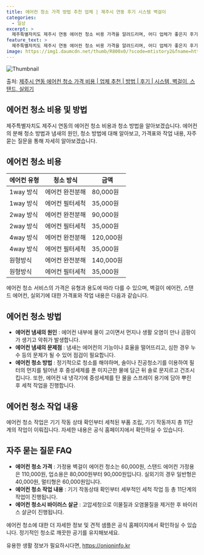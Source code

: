 ```yaml
---
title: 에어컨 청소 가격 방법 추천 업체 | 제주시 연동 후기 시스템 벽걸이
categories:
  - 일상
excerpt: >
  제주특별자치도 제주시 연동 에어컨 청소 비용 가격을 알려드리며, 어디 업체가 좋은지 후기를 통해 알아보겠습니다. 현재 글에서는 시스템, 벽걸이, 스탠드, 실외기 각각에 대해 청소 비용이 나와 있으니 참고하시면 되겠습니다. 에어컨 분해 청소 방법 보기 👈 클릭셀프 에어컨 청소 방법 보기👈 클릭제주시 연동 에어컨 청소 비용시스템에어컨 방식클리닝방식금액1way 방식에어컨 완전분해80,000원1way 방식에어컨 필터세척35,000원2way 방식에어컨 완전분해90,000원2way 방식에어컨 필터세척35,000원4way 방식에어컨 완전분해120,000원4way 방식에어컨 필터세척35,000원원형방식에어컨 완전분해140,000원원형방식에어컨 필터세척35,000원에어컨 청소 견적 샘플 보기 👈 클릭에어컨 냄새의 원인에..
feature_text: >
  제주특별자치도 제주시 연동 에어컨 청소 비용 가격을 알려드리며, 어디 업체가 좋은지 후기를 통해 알아보겠습니다. 현재 글에서는 시스템, 벽걸이, 스탠드, 실외기 각각에 대해 청소 비용이 나와 있으니 참고하시면 되겠습니다. 에어컨 분해 청소 방법 보기 👈 클릭셀프 에어컨 청소 방법 보기👈 클릭제주시 연동 에어컨 청소 비용시스템에어컨 방식클리닝방식금액1way 방식에어컨 완전분해80,000원1way 방식에어컨 필터세척35,000원2way 방식에어컨 완전분해90,000원2way 방식에어컨 필터세척35,000원4way 방식에어컨 완전분해120,000원4way 방식에어컨 필터세척35,000원원형방식에어컨 완전분해140,000원원형방식에어컨 필터세척35,000원에어컨 청소 견적 샘플 보기 👈 클릭에어컨 냄새의 원인에..
image: https://img1.daumcdn.net/thumb/R800x0/?scode=mtistory2&fname=https%3A%2F%2Fblog.kakaocdn.net%2Fdn%2FoXwpd%2FbtsHx19025d%2FqNs6WAc5kFcWl4sxBkksT0%2Fimg.webp
---
```


![Thumbnail](https://img1.daumcdn.net/thumb/R800x0/?scode=mtistory2&fname=https%3A%2F%2Fblog.kakaocdn.net%2Fdn%2FoXwpd%2FbtsHx19025d%2FqNs6WAc5kFcWl4sxBkksT0%2Fimg.webp)

<p>출처: <a href="https://onioninfo.kr/entry/%EC%A0%9C%EC%A3%BC%EC%8B%9C-%EC%97%B0%EB%8F%99-%EC%97%90%EC%96%B4%EC%BB%A8-%EC%B2%AD%EC%86%8C-%EA%B0%80%EA%B2%A9-%EB%B9%84%EC%9A%A9-%EC%97%85%EC%B2%B4-%EC%B6%94%EC%B2%9C-%EB%B0%A9%EB%B2%95-%ED%9B%84%EA%B8%B0-%EC%8B%9C%EC%8A%A4%ED%85%9C-%EB%B2%BD%EA%B1%B8%EC%9D%B4-%EC%8A%A4%ED%83%A0%EB%93%9C-%EC%8B%A4%EC%99%B8%EA%B8%B0" rel="dofollow">제주시 연동 에어컨 청소 가격 비용 | 업체 추천 | 방법 | 후기 | 시스템, 벽걸이, 스탠드, 실외기</a> </p>

## 에어컨 청소 비용 및 방법

제주특별자치도 제주시 연동의 에어컨 청소 비용과 청소 방법을 알아보겠습니다. 에어컨의 분해 청소 방법과 냄새의 원인, 청소 방법에 대해
알아보고, 가격표와 작업 내용, 자주 묻는 질문을 통해 자세히 알아보겠습니다.

## 에어컨 청소 비용

**에어컨 유형** | **청소 방식** | **금액**  
---|---|---  
1way 방식 | 에어컨 완전분해 | 80,000원  
1way 방식 | 에어컨 필터세척 | 35,000원  
2way 방식 | 에어컨 완전분해 | 90,000원  
2way 방식 | 에어컨 필터세척 | 35,000원  
4way 방식 | 에어컨 완전분해 | 120,000원  
4way 방식 | 에어컨 필터세척 | 35,000원  
원형방식 | 에어컨 완전분해 | 140,000원  
원형방식 | 에어컨 필터세척 | 35,000원  
  
에어컨 청소 서비스의 가격은 유형과 용도에 따라 다를 수 있으며, 벽걸이 에어컨, 스탠드 에어컨, 실외기에 대한 가격표와 작업 내용은 다음과
같습니다.

## 에어컨 청소 방법

  * **에어컨 냄새의 원인** : 에어컨 내부에 물이 고이면서 먼지나 생활 오염이 만나 곰팡이가 생기고 악취가 발생합니다.
  * **에어컨 냄새의 문제점** : 냄새는 에어컨의 기능이나 효율을 떨어뜨리고, 심한 경우 누수 등의 문제가 될 수 있어 점검이 필요합니다.
  * **에어컨 청소 방법** : 정기적으로 청소를 해야하며, 솔이나 진공청소기를 이용하여 필터의 먼지를 털어낸 후 중성세제를 푼 미지근한 물에 담근 뒤 솔로 문지르고 건조시킵니다. 또한, 에어컨 내 냉각기에 중성세제를 탄 물을 스프레이 용기에 담아 뿌린 후 세척 작업을 진행합니다.

## 에어컨 청소 작업 내용

에어컨 청소 작업은 기기 작동 상태 확인부터 세척된 부품 조립, 기기 작동까지 총 11단계의 작업이 이뤄집니다. 자세한 내용은 공식
홈페이지에서 확인하실 수 있습니다.

## 자주 묻는 질문 FAQ

  * **에어컨 청소 가격** : 가정용 벽걸이 에어컨 청소는 60,000원, 스탠드 에어컨 가정용은 110,000원, 업소용은 80,000원부터 90,000원입니다. 실외기의 경우 일반형은 40,000원, 멀티형은 60,000원입니다.
  * **에어컨 청소 작업 내용** : 기기 작동상태 확인부터 세부적인 세척 작업 등 총 11단계의 작업이 진행됩니다.
  * **에어컨 청소시 바이러스 살균** : 고압세청으로 이물질과 오염물질을 제거한 후 바이러스 살균이 진행됩니다.

에어컨 청소에 대한 더 자세한 정보 및 견적 샘플은 공식 홈페이지에서 확인하실 수 있습니다. 정기적인 청소로 깨끗한 공기를 유지해보세요.

 

유용한 생활 정보가 필요하시다면, <a href="https://onioninfo.kr" rel="dofollow">https://onioninfo.kr</a>


